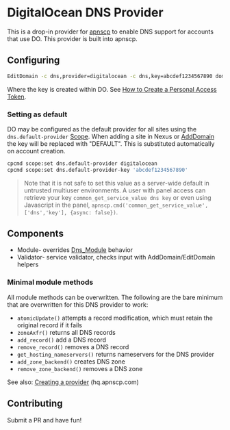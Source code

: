 # DigitalOcean DNS Provider

This is a drop-in provider for [apnscp](https://apnscp.com) to enable DNS support for accounts that use DO. This provider is built into apnscp.

## Configuring

```bash
EditDomain -c dns,provider=digitalocean -c dns,key=abcdef1234567890 domain.com
```

Where the key is created within DO. See [How to Create a Personal Access Token](https://www.digitalocean.com/docs/api/create-personal-access-token/).

### Setting as default

DO may be configured as the default provider for all sites using the `dns.default-provider` [Scope](https://gitlab.com/apisnetworks/apnscp/blob/master/docs/admin/Scopes.md). When adding a site in Nexus or [AddDomain](https://hq.apnscp.com/working-with-cli-helpers/#adddomain) the key will be replaced with "DEFAULT". This is substituted automatically on account creation.

```bash
cpcmd scope:set dns.default-provider digitalocean
cpcmd scope:set dns.default-provider-key 'abcdef1234567890'
```

> Note that it is not safe to set this value as a server-wide default in untrusted multiuser environments. A user with panel access can retrieve your key `common_get_service_value dns key` or even using Javascript in the panel, `apnscp.cmd('common_get_service_value',['dns','key'], {async: false})`.

## Components

* Module- overrides [Dns_Module](https://github.com/apisnetworks/apnscp-modules/blob/master/modules/dns.php) behavior
* Validator- service validator, checks input with AddDomain/EditDomain helpers

### Minimal module methods

All module methods can be overwritten. The following are the bare minimum that are overwritten for this DNS provider to work:

- `atomicUpdate()` attempts a record modification, which must retain the original record if it fails
- `zoneAxfr()` returns all DNS records
- `add_record()` add a DNS record
- `remove_record()` removes a DNS record
- `get_hosting_nameservers()` returns nameservers for the DNS provider
- `add_zone_backend()` creates DNS zone
- `remove_zone_backend()` removes a DNS zone

See also: [Creating a provider](https://hq.apnscp.com/apnscp-pre-alpha-technical-release/#creatingaprovider) (hq.apnscp.com)

## Contributing

Submit a PR and have fun!